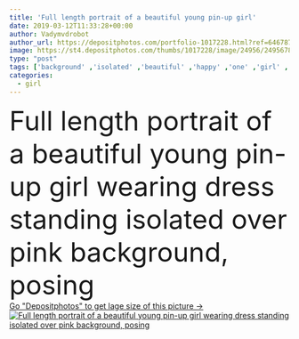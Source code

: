 ```yaml
---
title: 'Full length portrait of a beautiful young pin-up girl'
date: 2019-03-12T11:33:28+00:00
author: Vadymvdrobot
author_url: https://depositphotos.com/portfolio-1017228.html?ref=64678756
image: https://st4.depositphotos.com/thumbs/1017228/image/24956/249567808/api_thumb_450.jpg?forcejpeg=true
type: "post"
tags: ['background' ,'isolated' ,'beautiful' ,'happy' ,'one' ,'girl' ,'female' ,'young' ,'smiling' ,'people' ,'beauty' ,'cheerful' ,'portrait' ,'caucasian' ,'up' ,'brunette' ,'style' ,'retro' ,'vintage' ,'fashion' ,'dot' ,'pretty' ,'elegant' ,'glamour' ,'woman' ,'makeup' ,'pin' ,'joyful' ,'american' ,'lady' ,'sexy' ,'dress' ,'spotted' ,'attractive' ,'lips' ,'posing' ,'lipstick' ,'Classy' ,'pinup' ,'pin up' ,'polka' ]
categories: 
  - girl
---
```

<div aling="center">
            <font size="60"> Full length portrait of a beautiful young pin-up girl wearing dress standing isolated over pink background, posing</font>   
</div>
<div>
    <a href='https://st4.depositphotos.com/thumbs/1017228/image/24956/249567808/api_thumb_450.jpg?forcejpeg=true?ref=64678756' target=_blank > Go "Depositphotos" to get lage size of this picture ->
        <img href='https://st4.depositphotos.com/thumbs/1017228/image/24956/249567808/api_thumb_450.jpg?forcejpeg=true?ref=64678756' src='https://st4.depositphotos.com/1017228/24956/i/950/depositphotos_249567808-stock-photo-full-length-portrait-of-a.jpg?forcejpeg=true' alt='Full length portrait of a beautiful young pin-up girl wearing dress standing isolated over pink background, posing' >
    </a>
</div>
